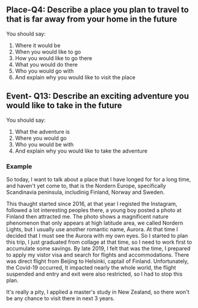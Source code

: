 ## Place-Q4: Describe a place you plan to travel to that is far away from your home in the future

You should say:

1. Where it would be
2. When you would like to go
3. How you would like to go there
4. What you would do there
5. Who you would go with
6. And explain why you would like to visit the place

## Event- Q13: Describe an exciting adventure you would like to take in the future

You should say:

1. What the adventure is
2. Where you would go
3. Who you would be with
4. And explain why you would like to take the adventure

### Example

So today, I want to talk about a place that I have longed for for a long time, and haven't yet come to, that is the Nordern Europe, specifically Scandinavia peninsula, includinig Finland, Norway and Sweden.

This thaught started since 2016, at that year I registed the Instagram, followed a lot interesting peoples there, a young boy posted a photo at Finland then attracted me. The photo shows a magnificent nature phenomenon that only appears at high latitude area, we called Nordern Lights, but I usually use another romantic name, Aurora. At that time I decided that I must see the Aurora with my own eyes. So I started to plan this trip, I just graduated from collage at that time, so I need to work first to accumulate some savings. By late 2019, I felt that was  the time, I prepared to apply my vistor visa and search  for flights and accommodations. There was direct flight from Beijing to Helsinki,  captail of Finland. Unfortunately, the Covid-19 occurred, It impacted nearly the whole world, the flight suspended and entry and exit were also restricted, so I had to stop this plan. 

It's really a pity, I applied a master's study in New Zealand, so there won't be any chance to visit there in next 3 years.